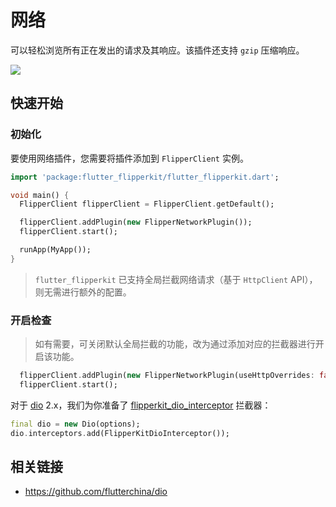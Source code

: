 # 网络

可以轻松浏览所有正在发出的请求及其响应。该插件还支持 `gzip` 压缩响应。

![](../../../screenshots/flipper-plugin-network.png)

## 快速开始

### 初始化

要使用网络插件，您需要将插件添加到 `FlipperClient` 实例。

```dart
import 'package:flutter_flipperkit/flutter_flipperkit.dart';

void main() {
  FlipperClient flipperClient = FlipperClient.getDefault();

  flipperClient.addPlugin(new FlipperNetworkPlugin());
  flipperClient.start();

  runApp(MyApp());
}
```

> `flutter_flipperkit` 已支持全局拦截网络请求（基于 `HttpClient` API），则无需进行额外的配置。

### 开启检查

> 如有需要，可关闭默认全局拦截的功能，改为通过添加对应的拦截器进行开启该功能。

```dart
  flipperClient.addPlugin(new FlipperNetworkPlugin(useHttpOverrides: false));
  flipperClient.start();
```

对于 [dio](https://github.com/flutterchina/dio) 2.x，我们为你准备了 [flipperkit_dio_interceptor](https://github.com/leanflutter/flutter_flipperkit_plugins/tree/master/packages/flipperkit_dio_interceptor) 拦截器：

```dart
final dio = new Dio(options);
dio.interceptors.add(FlipperKitDioInterceptor());
```

## 相关链接

- https://github.com/flutterchina/dio